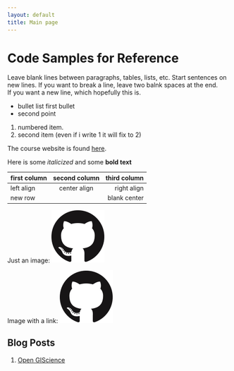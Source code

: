 ```yaml
---
layout: default
title: Main page
---
```

# Code Samples for Reference

Leave blank lines between paragraphs, tables, lists, etc.
Start sentences on new lines.
If you want to break a line, leave two balnk spaces at the end.  
If you want a new line, which hopefully this is.

- bullet list first bullet
- second point

1. numbered item.
1. second item (even if i write 1 it will fix to 2)

The course website is found [here](https://gis4dev.github.io/).

Here is some *italicized* and some **bold text**

first column | second column | third column
:------------|:------------:| ------------:
left align | center align | right align
new row | | blank center

Just an image:
![GitHub Logo](assets/GitHub-Mark-120px-plus.png)

Image with a link:
[![GitHub Logo](assets/GitHub-Mark-120px-plus.png)](https://github.com/)

## Blog Posts

1. [Open GIScience](open-giscience)
